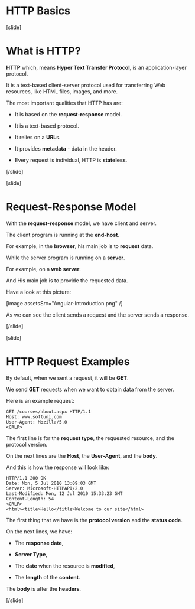 # HTTP Basics

[slide]

# What is HTTP?

**HTTP** which, means **Hyper Text Transfer Protocol**, is an application-layer protocol.

It is a text\-based client\-server protocol used for transferring Web resources, like HTML files, images, and more.

The most important qualities that HTTP has are:

-  It is based on the **request-response** model.

-  It is a text\-based protocol.

-  It relies on a **URL**s.

-  It provides **metadata** \- data in the header.

-  Every request is individual, HTTP is **stateless**.

[/slide]

[slide]

# Request\-Response Model

With the **request-response** model, we have client and server.

The client program is running at the **end-host**.

For example, in the **browser**, his main job is to **request** data.

While the server program is running on a **server**.

For example, on a **web server**.

And His main job is to provide the requested data.

Have a look at this picture:

[image assetsSrc="Angular-Introduction.png" /]

As we can see the client sends a request and the server sends a response.

[/slide]

[slide]

# HTTP Request Examples

By default, when we sent a request, it will be **GET**.

We send **GET** requests when we want to obtain data from the server.

Here is an example request:

```
GET /courses/about.aspx HTTP/1.1
Host: www.softuni.com
User-Agent: Mozilla/5.0
<CRLF>
```

The first line is for the **request type**, the requested resource, and the protocol version.

On the next lines are the **Host**, the **User-Agent**, and the **body**.

And this is how the response will look like:

```
HTTP/1.1 200 OK
Date: Mon, 5 Jul 2010 13:09:03 GMT
Server: Microsoft-HTTPAPI/2.0
Last-Modified: Mon, 12 Jul 2010 15:33:23 GMT
Content-Length: 54
<CRLF>
<html><title>Hello</title>Welcome to our site</html>
```

The first thing that we have is the **protocol version** and the **status code**.

On the next lines, we have:

-  The **response date**,

-  **Server Type**,

-  The **date** when the resource is **modified**,

-  The **length** of the **content**.

The **body** is after the **headers**.

[/slide]
